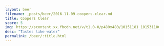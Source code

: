 ```yaml
---
layout: beer
filename: _posts/beer/2016-11-09-coopers-clear.md
title: Coopers Clear
score: 5
img: https://scontent.xx.fbcdn.net/v/t1.0-0/p480x480/10151181_10153118668273745_149724940762965990_n.jpg?oh=51f762cc72dd1d75aeb06e9f7198660a&oe=5903EB19
desc: "Tastes like water"
permalink: /beer/:title.html
---
```

